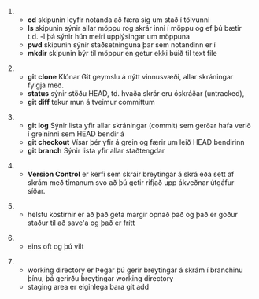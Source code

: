 1.   
   * **cd** skipunin leyfir notanda að færa sig um stað í tölvunni
   * **ls** skipunin sýnir allar möppu rog skrár inni í möppu og ef þú bætir t.d. -l þá sýnir hún meiri upplýsingar um möppuna
   * **pwd** skipunin sýnir staðsetninguna þar sem notandinn er í
   * **mkdir** skipunin býr til möppur en getur ekki búið til text file
>
2. 
   * **git clone** Klónar Git geymslu á nýtt vinnusvæði, allar skráningar fylgja með.
   * **status** sýnir stöðu HEAD, td. hvaða skrár eru óskráðar (untracked),
   * **git diff** tekur mun á tveimur committum
>
3. 
   * **git log** Sýnir lista yfir allar skráningar (commit) sem gerðar hafa verið í greininni sem HEAD bendir á
   * **git checkout** Vísar þér yfir á grein og færir um leið HEAD bendirinn
   * **git branch** Sýnir lista yfir allar staðtengdar
>
4. 
   * **Version Control** er kerfi sem skráir breytingar á skrá eða sett af skrám með tímanum svo að þú getir rifjað upp ákveðnar útgáfur síðar.
>
5.
   * helstu kostirnir er að það geta margir opnað það og það er goður staður til að save'a og það er frítt
>   
6. * eins oft og þú vilt
>
7. * working directory er Þegar þú gerir breytingar á skrám í branchinu þínu, þá gerirðu breytingar working directory 
   * staging area er eiginlega bara git add  


